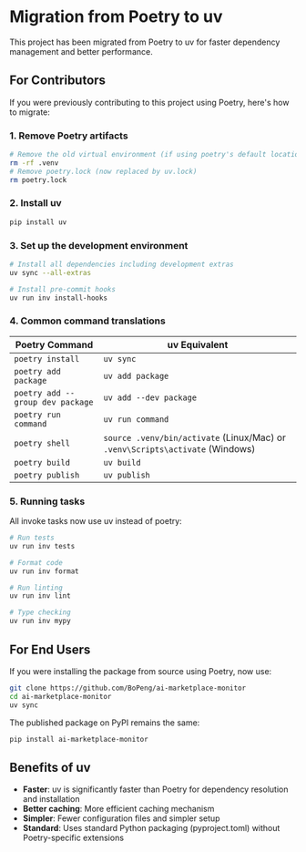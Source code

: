 # Migration from Poetry to uv

This project has been migrated from Poetry to uv for faster dependency management and better performance.

## For Contributors

If you were previously contributing to this project using Poetry, here's how to migrate:

### 1. Remove Poetry artifacts
```bash
# Remove the old virtual environment (if using poetry's default location)
rm -rf .venv
# Remove poetry.lock (now replaced by uv.lock)
rm poetry.lock
```

### 2. Install uv
```bash
pip install uv
```

### 3. Set up the development environment
```bash
# Install all dependencies including development extras
uv sync --all-extras

# Install pre-commit hooks
uv run inv install-hooks
```

### 4. Common command translations

| Poetry Command                   | uv Equivalent                                                                 |
| -------------------------------- | ----------------------------------------------------------------------------- |
| `poetry install`                 | `uv sync`                                                                     |
| `poetry add package`             | `uv add package`                                                              |
| `poetry add --group dev package` | `uv add --dev package`                                                        |
| `poetry run command`             | `uv run command`                                                              |
| `poetry shell`                   | `source .venv/bin/activate` (Linux/Mac) or `.venv\Scripts\activate` (Windows) |
| `poetry build`                   | `uv build`                                                                    |
| `poetry publish`                 | `uv publish`                                                                  |

### 5. Running tasks
All invoke tasks now use uv instead of poetry:
```bash
# Run tests
uv run inv tests

# Format code
uv run inv format

# Run linting
uv run inv lint

# Type checking
uv run inv mypy
```

## For End Users

If you were installing the package from source using Poetry, now use:

```bash
git clone https://github.com/BoPeng/ai-marketplace-monitor
cd ai-marketplace-monitor
uv sync
```

The published package on PyPI remains the same:
```bash
pip install ai-marketplace-monitor
```

## Benefits of uv

- **Faster**: uv is significantly faster than Poetry for dependency resolution and installation
- **Better caching**: More efficient caching mechanism
- **Simpler**: Fewer configuration files and simpler setup
- **Standard**: Uses standard Python packaging (pyproject.toml) without Poetry-specific extensions

